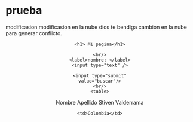 # prueba
modificasion
modificasion en la nube 
dios te bendiga
cambion en la nube para generar conflicto.

<head>


</head>
<body>
    <center>

    

    
    <h1> Mi pagina</h1>

    <br/>
    <label>nombre: </label>
    <input type="text" />

    <input type="submit"
    value="buscar"/>
    <br/>
    <table>
  <tr>
    <th>Nombre</th>
    <th>Apellido</th>
    
  </tr>
  <tr>
    <td>Stiven</td>
    <td>Valderrama</td>
   
  </tr>
  <tr>
    
    <td>Colombia</td>
  </tr>
</table>
</center>
</body>